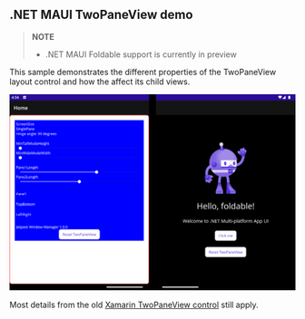## .NET MAUI TwoPaneView demo

> **NOTE**
> - .NET MAUI Foldable support is currently in preview

This sample demonstrates the different properties of the TwoPaneView layout control and how the affect its child views.

![Surface Duo emulator showing the TwoPaneView playground sample app](screenshots/twopaneview-spanned-wide.png)

Most details from the old [Xamarin TwoPaneView control](https://learn.microsoft.com/xamarin/xamarin-forms/app-fundamentals/dual-screen/twopaneview) still apply.